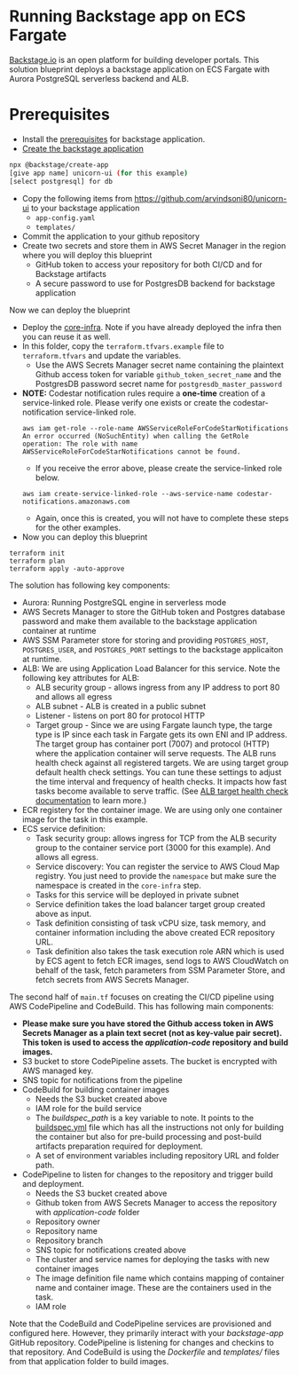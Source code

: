 # Running Backstage app on ECS Fargate
[Backstage.io](backstage.io) is an open platform for building developer portals. This solution blueprint deploys a backstage application on ECS Fargate with Aurora PostgreSQL serverless backend and ALB.

# Prerequisites
* Install the [prerequisites](https://backstage.io/docs/getting-started/#prerequisites) for backstage application.
* [Create the backstage application](https://backstage.io/docs/getting-started/#create-your-backstage-app)
```bash
npx @backstage/create-app
[give app name] unicorn-ui (for this example)
[select postgresql] for db
```
* Copy the following items from https://github.com/arvindsoni80/unicorn-ui to your backstage application
  * `app-config.yaml`
  * `templates/`
* Commit the application to your github repository
* Create two secrets and store them in AWS Secret Manager in the region where you will deploy this blueprint
  * GitHub token to access your repository for both CI/CD and for Backstage artifacts
  * A secure password to use for PostgresDB backend for backstage application

Now we can deploy the blueprint

* Deploy the [core-infra](../core-infra/README.md). Note if you have already deployed the infra then you can reuse it as well.
* In this folder, copy the `terraform.tfvars.example` file to `terraform.tfvars` and update the variables.
  * Use the AWS Secrets Manager secret name containing the plaintext Github access token for variable `github_token_secret_name` and the PostgresDB password secret name for `postgresdb_master_password`
* **NOTE:** Codestar notification rules require a **one-time** creation of a service-linked role. Please verify one exists or create the codestar-notification service-linked role.
  ```shell
  aws iam get-role --role-name AWSServiceRoleForCodeStarNotifications
  An error occurred (NoSuchEntity) when calling the GetRole operation: The role with name AWSServiceRoleForCodeStarNotifications cannot be found.
  ```
  *  If you receive the error above, please create the service-linked role below.
  ```shell
  aws iam create-service-linked-role --aws-service-name codestar-notifications.amazonaws.com
  ```
  * Again, once this is created, you will not have to complete these steps for the other examples.  
* Now you can deploy this blueprint
```shell
terraform init
terraform plan
terraform apply -auto-approve
```

The solution has following key components:
* Aurora: Running PostgreSQL engine in serverless mode
* AWS Secrets Manager to store the GitHub token and Postgres database password and make them available to the backstage application container at runtime
* AWS SSM Parameter store for storing and providing `POSTGRES_HOST`, `POSTGRES_USER`, and `POSTGRES_PORT` settings to the backstage applicaiton at runtime.
* ALB: We are using Application Load Balancer for this service. Note the following key attributes for ALB:
    * ALB security group - allows ingress from any IP address to port 80 and allows all egress
    * ALB subnet - ALB is created in a public subnet
    * Listener - listens on port 80 for protocol HTTP
    * Target group - Since we are using Fargate launch type, the targe type is IP since each task in Fargate gets its own ENI and IP address. The target group has container port (7007) and protocol (HTTP) where the application container will serve requests. The ALB runs health check against all registered targets. We are using target group default health check settings. You can tune these settings to adjust the time interval and frequency of health checks. It impacts how fast tasks become available to serve traffic. (See [ALB target health check documentation](https://docs.aws.amazon.com/elasticloadbalancing/latest/application/target-group-health-checks.html) to learn more.)
* ECR registery for the container image. We are using only one container image for the task in this example.
* ECS service definition:
    * Task security group: allows ingress for TCP from the ALB security group to the container service port (3000 for this example). And allows all egress.
    * Service discovery: You can register the service to AWS Cloud Map registry. You just need to provide the `namespace` but make sure the namespace is created in the `core-infra` step.
    * Tasks for this service will be deployed in private subnet
    * Service definition takes the load balancer target group created above as input.
    * Task definition consisting of task vCPU size, task memory, and container information including the above created ECR repository URL.
    * Task definition also takes the task execution role ARN which is used by ECS agent to fetch ECR images, send logs to AWS CloudWatch on behalf of the task, fetch parameters from SSM Parameter Store, and fetch secrets from AWS Secrets Manager.


The second half of `main.tf` focuses on creating the CI/CD pipeline using AWS CodePipeline and CodeBuild. This has following main components:

* **Please make sure you have stored the Github access token in AWS Secrets Manager as a plain text secret (not as key-value pair secret). This token is used to access the *application-code* repository and build images.**
* S3 bucket to store CodePipeline assets. The bucket is encrypted with AWS managed key.
* SNS topic for notifications from the pipeline
* CodeBuild for building container images
    * Needs the S3 bucket created above
    * IAM role for the build service
    * The *buildspec_path* is a key variable to note. It points to the [buildspec.yml](../../application-code/ecsdemo-frontend/templates/buildspec.yml) file which has all the instructions not only for building the container but also for pre-build processing and post-build artifacts preparation required for deployment.
    * A set of environment variables including repository URL and folder path.
* CodePipeline to listen for changes to the repository and trigger build and deployment.
    * Needs the S3 bucket created above
    * Github token from AWS Secrets Manager to access the repository with *application-code* folder
    * Repository owner
    * Repository name
    * Repository branch
    * SNS topic for notifications created above
    * The cluster and service names for deploying the tasks with new container images
    * The image definition file name which contains mapping of container name and container image. These are the containers used in the task.
    * IAM role

Note that the CodeBuild and CodePipeline services are provisioned and configured here. However, they primarily interact with your *backstage-app* GitHub repository. CodePipeline is listening for changes and checkins to that repository. And CodeBuild is using the *Dockerfile* and *templates/* files from that application folder to build images.
